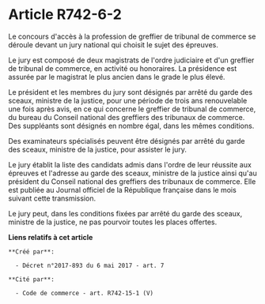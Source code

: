 # Article R742-6-2

Le concours d'accès à la profession de greffier de tribunal de commerce se déroule devant un jury national qui choisit le
sujet des épreuves.

Le jury est composé de deux magistrats de l'ordre judiciaire et d'un greffier de tribunal de commerce, en activité ou
honoraires. La présidence est assurée par le magistrat le plus ancien dans le grade le plus élevé.

Le président et les membres du jury sont désignés par arrêté du garde des sceaux, ministre de la justice, pour une période de
trois ans renouvelable une fois après avis, en ce qui concerne le greffier de tribunal de commerce, du bureau du Conseil
national des greffiers des tribunaux de commerce. Des suppléants sont désignés en nombre égal, dans les mêmes conditions.

Des examinateurs spécialisés peuvent être désignés par arrêté du garde des sceaux, ministre de la justice, pour assister le
jury.

Le jury établit la liste des candidats admis dans l'ordre de leur réussite aux épreuves et l'adresse au garde des sceaux,
ministre de la justice ainsi qu'au président du Conseil national des greffiers des tribunaux de commerce. Elle est publiée au
Journal officiel de la République française dans le mois suivant cette transmission.

Le jury peut, dans les conditions fixées par arrêté du garde des sceaux, ministre de la justice, ne pas pourvoir toutes les
places offertes.

**Liens relatifs à cet article**

	**Créé par**:

	  - Décret n°2017-893 du 6 mai 2017 - art. 7

	**Cité par**:

	  - Code de commerce - art. R742-15-1 (V)
